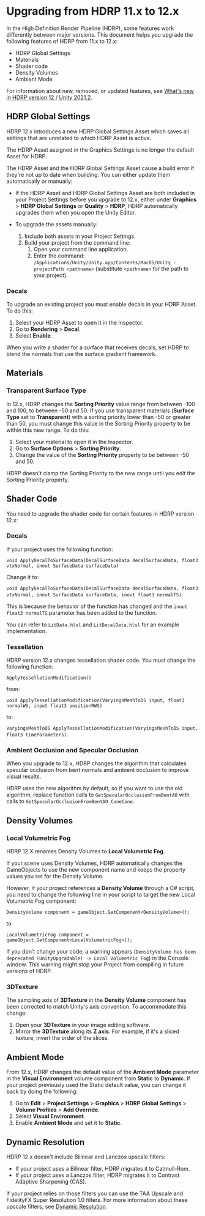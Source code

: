 # Upgrading from HDRP 11.x to 12.x

In the High Definition Render Pipeline (HDRP), some features work differently between major versions. This document helps you upgrade the following features of HDRP from 11.x to 12.x:

* HDRP Global Settings
* Materials
* Shader code
* Density Volumes
* Ambient Mode

For information about new, removed, or updated features, see [What's new in HDRP version 12 / Unity 2021.2](whats-new-12.md).

## HDRP Global Settings

HDRP 12.x introduces a new HDRP Global Settings Asset which saves all settings that are unrelated to which HDRP Asset is active.

The HDRP Asset assigned in the Graphics Settings is no longer the default Asset for HDRP.

The HDRP Asset and the HDRP Global Settings Asset cause a build error if they're not up to date when building. You can either update them automatically or manually:

* If the HDRP Asset and HDRP Global Settings Asset are both included in your Project Settings before you upgrade to 12.x, either under **Graphics** > **HDRP Global Settings** or **Quality** > **HDRP**, HDRP automatically upgrades them when you open the Unity Editor.
* To upgrade the assets manually:

    1. Include both assets in your Project Settings.
    2. Build your project from the command line:
        1. Open your command line application.
        2. Enter the command: `/Applications/Unity/Unity.app/Contents/MacOS/Unity -projectPath <pathname>` (substitute `<pathname>` for the path to your project).

### Decals

To upgrade an existing project you must enable decals in your HDRP Asset. To do this:

1. Select your HDRP Asset to open it in the Inspector.
2. Go to **Rendering** > **Decal**.
3. Select **Enable**.

When you write a shader for a surface that receives decals, set HDRP to blend the normals that use the surface gradient framework.

## Materials

### Transparent Surface Type

In 12.x, HDRP changes the **Sorting Priority** value range from between -100 and 100, to between -50 and 50. If you use transparent materials (**Surface Type** set to **Transparent**) with a sorting priority lower than -50 or greater than 50, you must change this value in the Sorting Priority property to be within this new range. To do this:

1. Select your material to open it in the Inspector.
2. Go to **Surface Options** > **Sorting Priority**.
3. Change the value of the **Sorting Priority** property to be between -50 and 50.

HDRP doesn't clamp the Sorting Priority to the new range until you edit the Sorting Priority property.

## Shader Code

You need to upgrade the shader code for certain features in  HDRP version 12.x:

### Decals

If your project uses the following function:

`void ApplyDecalToSurfaceData(DecalSurfaceData decalSurfaceData, float3 vtxNormal, inout SurfaceData surfaceData)`

Change it to:

`void ApplyDecalToSurfaceData(DecalSurfaceData decalSurfaceData, float3 vtxNormal, inout SurfaceData surfaceData, inout float3 normalTS)`.

This is because the behavior of the function has changed and the `inout float3 normalTS` parameter has been added to the function.

You can refer to `LitData.hlsl` and `LitDecalData.hlsl` for an example implementation.

### Tessellation

HDRP version 12.x changes tessellation shader code. You must change the following function:

`ApplyTessellationModification()`

from:

`void ApplyTessellationModification(VaryingsMeshToDS input, float3 normalWS, input float3 positionRWS)`

to:

`VaryingsMeshToDS ApplyTessellationModification(VaryingsMeshToDS input, float3 timeParameters)`.

### Ambient Occlusion and Specular Occlusion

When you upgrade to 12.x, HDRP changes the algorithm that calculates specular occlusion from bent normals and ambient occlusion to improve visual results.

HDRP uses the new algorithm by default, so if you want to use the old algorithm, replace function calls to `GetSpecularOcclusionFromBentAO` with calls to `GetSpecularOcclusionFromBentAO_ConeCone`.

## Density Volumes

### Local Volumetric Fog

HDRP 12.X renames Density Volumes to **Local Volumetric Fog**.

If your scene uses Density Volumes, HDRP automatically changes the GameObjects to use the new component name  and keeps the property values you  set for the Density Volume.

However, if your project references a **Density Volume** through a C# script, you need to change the following line in your script to target the new Local Volumetric Fog component:

`DensityVolume component = gameObject.GetComponent<DensityVolume>();`

to

`LocalVolumetricFog component = gameObject.GetComponent<LocalVolumetricFog>();`

If you don’t change your code, a warning appears (`DensityVolume has been deprecated (UnityUpgradable) -> Local Volumetric Fog`) in the Console window. This warning might stop your Project from compiling in future versions of HDRP.

### 3DTexture

The sampling axis of **3DTexture** in the **Density Volume** component has been corrected to match Unity's axis convention. To accommodate this change:

1. Open your **3DTexture** in your image editing software.
2. Mirror the **3DTexture** along its **Z axis**. For example, if it's a sliced texture, invert the order of the slices.

## Ambient Mode

From 12.x, HDRP changes the default value of the **Ambient Mode** parameter in the **Visual Environment** volume component from **Static** to **Dynamic**. If your project previously used the Static default value, you can change it back by doing the following:

1. Go to **Edit** > **Project Settings** > **Graphics** > **HDRP Global Settings** > **Volume Profiles** > **Add Override**.
2. Select **Visual Environment**.
3. Enable **Ambient Mode** and set it to **Static**.

## Dynamic Resolution

HDRP 12.x doesn't include Bilinear and Lanczos upscale filters:
* If your project uses a Bilinear filter, HDRP migrates it to Catmull-Rom.
* If your project uses a Lanczos filter, HDRP migrates it to Contrast Adaptive Sharpening (CAS).

If your project relies on those filters you can use the TAA Upscale and FidelityFX Super Resolution 1.0 filters. For more information about these upscale filters, see [Dynamic Resolution](Dynamic-Resolution.md).
